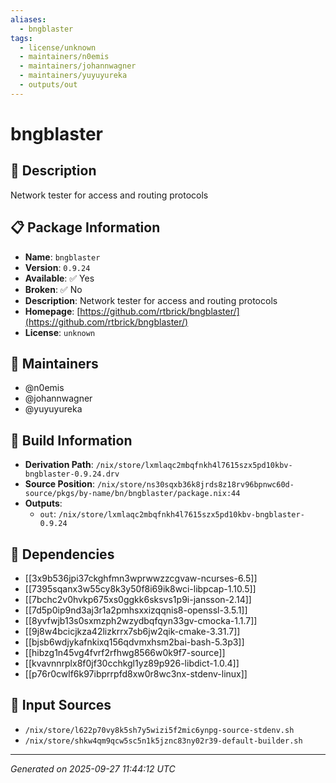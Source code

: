 ```yaml
---
aliases:
  - bngblaster
tags:
  - license/unknown
  - maintainers/n0emis
  - maintainers/johannwagner
  - maintainers/yuyuyureka
  - outputs/out
---
```


# bngblaster

## 📝 Description

Network tester for access and routing protocols

## 📋 Package Information

- **Name**: `bngblaster`
- **Version**: `0.9.24`
- **Available**: ✅ Yes
- **Broken**: ✅ No
- **Description**: Network tester for access and routing protocols
- **Homepage**: [https://github.com/rtbrick/bngblaster/](https://github.com/rtbrick/bngblaster/)
- **License**: `unknown`
## 👥 Maintainers

- @n0emis
- @johannwagner
- @yuyuyureka


## 🔧 Build Information

- **Derivation Path**: `/nix/store/lxmlaqc2mbqfnkh4l7615szx5pd10kbv-bngblaster-0.9.24.drv`
- **Source Position**: `/nix/store/ns30sqxb36k8jrds8z18rv96bpnwc60d-source/pkgs/by-name/bn/bngblaster/package.nix:44`
- **Outputs**:
  - `out`:  `/nix/store/lxmlaqc2mbqfnkh4l7615szx5pd10kbv-bngblaster-0.9.24`

## 🔗 Dependencies

- [[3x9b536jpi37ckghfmn3wprwwzzcgvaw-ncurses-6.5]]
- [[7395sqanx3w55cy8k3y50f8i69ik8wci-libpcap-1.10.5]]
- [[7bchc2v0hvkp675xs0ggkk6sksvs1p9i-jansson-2.14]]
- [[7d5p0ip9nd3aj3r1a2pmhsxxizqqnis8-openssl-3.5.1]]
- [[8yvfwjb13s0sxmzph2wzydbqfqyn33gv-cmocka-1.1.7]]
- [[9j8w4bcicjkza42lizkrrx7sb6jw2qik-cmake-3.31.7]]
- [[bjsb6wdjykafnkixq156qdvmxhsm2bai-bash-5.3p3]]
- [[hibzg1n45vg4fvrf2rfhwg8566w0k9f7-source]]
- [[kvavnnrplx8f0jf30cchkgl1yz89p926-libdict-1.0.4]]
- [[p76r0cwlf6k97ibprrpfd8xw0r8wc3nx-stdenv-linux]]

## 📁 Input Sources

- `/nix/store/l622p70vy8k5sh7y5wizi5f2mic6ynpg-source-stdenv.sh`
- `/nix/store/shkw4qm9qcw5sc5n1k5jznc83ny02r39-default-builder.sh`

---
*Generated on 2025-09-27 11:44:12 UTC*
